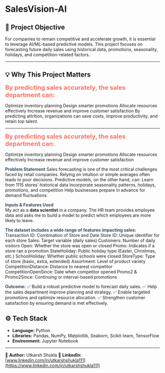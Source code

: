 # SalesVision-AI

## 📌 Project Objective
For companies to remain competitive and accelerate growth, it is essential to leverage AI/ML-based predictive models. This project focuses on forecasting future daily sales using historical data, promotions, seasonality, holidays, and competition-related factors.

---

## 💡 Why This Project Matters
<b style="color:#ff6f61; font-size:20px;">By predicting sales accurately, the sales department can: </b>

Optimize inventory planning
Design smarter promotions
Allocate resources effectively
Increase revenue and improve customer satisfaction
By predicting attrition, organizations can save costs, improve productivity, and retain top talent.

---

<b style="color:#ff6f61; font-size:20px;">By predicting sales accurately, the sales department can: </b>

Optimize inventory planning
Design smarter promotions
Allocate resources effectively
Increase revenue and improve customer satisfaction

<b style="color:#34495e;">Problem Statement</b>
Sales forecasting is one of the most critical challenges faced by retail companies. Relying on intuition or simple averages often leads to poor decisions. Predictive models, on the other hand, can:
Learn from 1115 stores’ historical data
Incorporate seasonality patterns, holidays, promotions, and competition
Help businesses prepare in advance for demand fluctuations

<b style="color:#34495e;">Inputs & Features Used</b> <br>
My act as a <b>data scientist</b> in a company. The HR team provides employee data and asks me to build a model to predict which employees are more likely to leave.

<b style="color:#34495e;">The dataset includes a wide range of features impacting sales:</b><br>
Transaction ID: Combination of Store and Date
Store ID: Unique identifier for each store
Sales: Target variable (daily sales)
Customers: Number of daily visitors
Open: Whether the store was open or closed
Promo: Indicates if a store ran a promotion
StateHoliday: Public holiday type (Easter, Christmas, etc.)
SchoolHoliday: Whether public schools were closed
StoreType: Type of store (basic, extra, extended)
Assortment: Level of product variety
CompetitionDistance: Distance to nearest competitor
CompetitionOpenSince: Date when competitor opened
Promo2 & Promo2Since: Continuing or interval-based promotions
    
<b style="color:#34495e;">Outcome:</b>
✅ Build a robust predictive model to forecast daily sales.
✅ Help the sales department improve planning and strategy.
✅ Enable targeted promotions and optimize resource allocation.
✅ Strengthen customer satisfaction by ensuring demand is met effectively.


## ⚙️ Tech Stack
- **Language:** Python  
- **Libraries:** Pandas, NumPy, Matplotlib, Seaborn, Scikit-learn, TensorFlow
- **Environment:** Jupyter Notebook

---
👤 **Author:** Utkarsh Shukla 
🔗 **LinkedIn:** [www.linkedin.com/in/utkarshshukla111](https://www.linkedin.com/in/utkarshshukla111)

